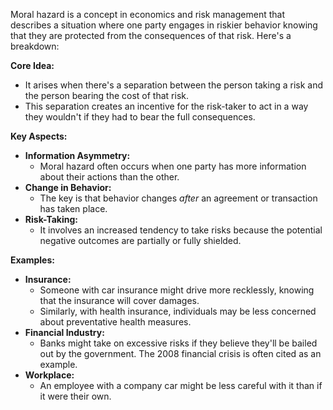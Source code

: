Moral hazard is a concept in economics and risk management that describes a situation where one party engages in riskier behavior knowing that they are protected from the consequences of that risk. Here's a breakdown:

**Core Idea:**

- It arises when there's a separation between the person taking a risk and the person bearing the cost of that risk.
- This separation creates an incentive for the risk-taker to act in a way they wouldn't if they had to bear the full consequences.

**Key Aspects:**

- **Information Asymmetry:**
    - Moral hazard often occurs when one party has more information about their actions than the other.
- **Change in Behavior:**
    - The key is that behavior changes _after_ an agreement or transaction has taken place.
- **Risk-Taking:**
    - It involves an increased tendency to take risks because the potential negative outcomes are partially or fully shielded.

**Examples:**

- **Insurance:**
    - Someone with car insurance might drive more recklessly, knowing that the insurance will cover damages.
    - Similarly, with health insurance, individuals may be less concerned about preventative health measures.
- **Financial Industry:**
    - Banks might take on excessive risks if they believe they'll be bailed out by the government. The 2008 financial crisis is often cited as an example.
- **Workplace:**
    - An employee with a company car might be less careful with it than if it were their own.
